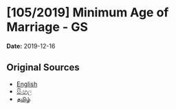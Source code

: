 # [105/2019] Minimum  Age of  Marriage  -  GS

**Date:** 2019-12-16

## Original Sources

- [English](https://documents.gov.lk/view/bills/2019/12/105-2019_E.pdf)
- [සිංහල](https://documents.gov.lk/view/bills/2019/12/105-2019_S.pdf)
- [தமிழ்](https://documents.gov.lk/view/bills/2019/12/105-2019_T.pdf)

